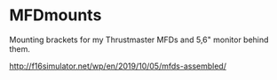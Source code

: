 # MFDmounts

Mounting brackets for my Thrustmaster MFDs and 5,6" monitor behind them.

http://f16simulator.net/wp/en/2019/10/05/mfds-assembled/
